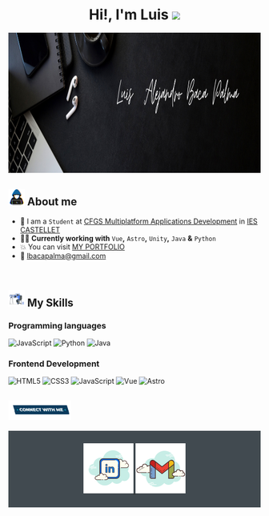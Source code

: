 <h1 align="center">Hi!,  I'm Luis <img src=
"https://media.giphy.com/media/hvRJCLFzcasrR4ia7z/giphy.gif" width="35"></h1>

<p align="center" >
 <img  height="280rem" alt="Banner" src="/Images/Banner.png" />
 </p>

<!--About Me-->

## <img src = "/Images/about_me.gif" width = 6.5%> About me

- :school: I am a `Student` at [CFGS Multiplatform Applications Development](https://inscastellet.cat/pla-destudis-cgs-dam/) in [IES CASTELLET](https://inscastellet.cat)
- :technologist: **Currently working with** `Vue`**,** `Astro`**,** `Unity`**,** `Java` **&** `Python`
- :boom: You can visit [MY PORTFOLIO](https://portfolio-luis-baca.netlify.app) 
- :email: lbacapalma@gmail.com
<br>

## <img src = "/Images/Right_Side.gif" width = 6.5%> My Skills

### Programming languages

![JavaScript](https://img.shields.io/badge/JavaScript-F7DF1E?style=flat-square&logo=JavaScript&logoColor=white)
![Python](https://img.shields.io/badge/Python-3776AB?style=flat-square&logo=Python&logoColor=white)
![Java](https://img.shields.io/badge/Java-007396?style=flat-square&logo=Java&logoColor=white)


### Frontend Development

![HTML5](https://img.shields.io/badge/HTML-E34F26?style=flat-square&logo=HTML5&logoColor=white)
![CSS3](https://img.shields.io/badge/CSS-1572B6?style=flat-square&logo=CSS3&logoColor=white)
![JavaScript](https://img.shields.io/badge/JavaScript-F7DF1E?style=flat-square&logo=JavaScript&logoColor=white)
![Vue](https://img.shields.io/badge/Vue.js-4FC08D?style=flat-square&logo=Vue.js&logoColor=white)
![Astro](https://img.shields.io/badge/Astro-FF5D01?style=flat-square&logo=Astro&logoColor=white)

## <img src = "/Images/Connect-with-me.gif" width = 25%>
<div align="center" style="background:#414a50; padding: 25px 0;">
    <a href="https://www.linkedin.com/in/luis-alejandro-baca-palma-a61a6b2ba/">
        <img src="/Images/linkedin.png" alt="Connect on Linkedin">
    </a>
    <a href="mailto:lbacapalma@gmail.com">
        <img src="/Images/gmail.png" alt="Email">
    </a>
</div>

